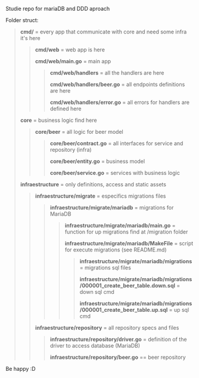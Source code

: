 Studie repo for mariaDB and DDD aproach

Folder struct:

> **cmd/** = every app that communicate with core and need some infra it's here 
>
>> **cmd/web** = web app is here
>>
>> **cmd/web/main.go** = main app
>>
>>> **cmd/web/handlers** = all the handlers are here
>>>
>>> **cmd/web/handlers/beer.go** = all endpoints definitions are here
>>>
>>> **cmd/web/handlers/error.go** = all errors for handlers are defined here
>>
> **core** = business logic find here
>
>> **core/beer** = all logic for beer model
>>
>>> **core/beer/contract.go** = all interfaces for service and repository (infra)
>>>
>>> **core/beer/entity.go** = business model
>>>
>>> **core/beer/service.go** = services with business logic
>>>
> **infraestructure** = only definitions, access and static assets
> 
>> **infraestructure/migrate** = especifics migrations files
>>
>>>  **infraestructure/migrate/mariadb** = migrations for MariaDB
>>>
>>>> **infraestructure/migrate/mariadb/main.go** = function for up migrations find at /migration folder
>>>>
>>>> **infraestructure/migrate/mariadb/MakeFile** = script for execute migrations (see README.md)
>>>>
>>>>> **infraestructure/migrate/mariadb/migrations** = migrations sql files
>>>>>
>>>>> **infraestructure/migrate/mariadb/migrations/000001_create_beer_table.down.sql** = down sql cmd
>>>>>
>>>>> **infraestructure/migrate/mariadb/migrations/000001_create_beer_table.up.sql** = up sql cmd
>>>>>
>>
>> **infraestructure/repository** = all repository specs and files
>> 
>>> **infraestructure/repository/driver.go** = definition of the driver to access database (MariaDB)
>>>
>>> **infraestructure/repository/beer.go** == beer repository

Be happy :D
